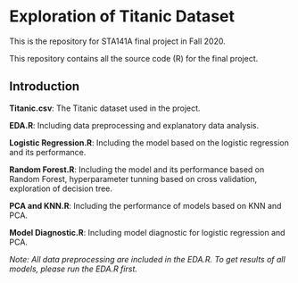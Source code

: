 # Exploration of Titanic Dataset
This is the repository for STA141A final project in Fall 2020.

This repository contains all the source code (R) for the final project.

## Introduction

**Titanic.csv**: The Titanic dataset used in the project.

**EDA.R**: Including data preprocessing and explanatory data analysis.

**Logistic Regression.R**: Including the model based on the logistic regression and its performance.

**Random Forest.R**: Including the model and its performance based on Random Forest, hyperparameter tunning based on cross validation, exploration of decision tree.

**PCA and KNN.R**: Including the performance of models based on KNN and PCA.

**Model Diagnostic.R**: Including model diagnostic for logistic regression and PCA.

*Note: All data preprocessing are included in the EDA.R. To get results of all models, please run the EDA.R first.*
